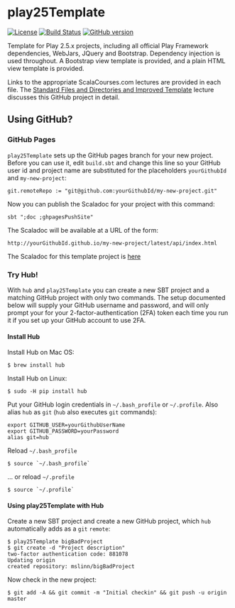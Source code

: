 # play25Template

[![License](https://licensebuttons.net/p/zero/1.0/88x31.png)](https://creativecommons.org/share-your-work/public-domain/cc0/)
[![Build Status](https://travis-ci.org/mslinn/play25template.svg?branch=master)](https://travis-ci.org/mslinn/play25template)
[![GitHub version](https://badge.fury.io/gh/mslinn%2Fplay25Template.svg)](https://badge.fury.io/gh/mslinn%2Fplay25Template)

Template for Play 2.5.x projects, including all official Play Framework dependencies,
WebJars, JQuery and Bootstrap. Dependency injection is used throughout.
A Bootstrap view template is provided, and a plain HTML view template is provided.

Links to the appropriate ScalaCourses.com lectures are provided in each file.
The [Standard Files and Directories and Improved Template](https://scalacourses.com/student/showLecture/169)
lecture discusses this GitHub project in detail.

## Using GitHub?

### GitHub Pages
`play25Template` sets up the GitHub pages branch for your new project.
Before you can use it, edit `build.sbt` and change this line so your GitHub user id and project name are substituted
for the placeholders `yourGithubId` and `my-new-project`:

    git.remoteRepo := "git@github.com:yourGithubId/my-new-project.git"

Now you can publish the Scaladoc for your project with this command:

    sbt ";doc ;ghpagesPushSite"

The Scaladoc will be available at a URL of the form:

    http://yourGithubId.github.io/my-new-project/latest/api/index.html

The Scaladoc for this template project is [here](http://mslinn.github.io/play25-template/latest/api/index.html)

### Try Hub!
With `hub` and `play25Template` you can create a new SBT project and a matching GitHub project with only two commands.
The setup documented below will supply your GitHub username and password,
and will only prompt your for your 2-factor-authentication (2FA) token each time
you run it if you set up your GitHub account to use 2FA.

#### Install Hub
Install Hub on Mac OS:

    $ brew install hub

Install Hub on Linux:

    $ sudo -H pip install hub

Put your GitHub login credentials in `~/.bash_profile` or `~/.profile`.
Also alias `hub` as `git` (`hub` also executes `git` commands):

    export GITHUB_USER=yourGithubUserName
    export GITHUB_PASSWORD=yourPassword
    alias git=hub

Reload `~/.bash_profile`

    $ source `~/.bash_profile`

... or reload `~/.profile`

    $ source `~/.profile`

#### Using play25Template with Hub
Create a new SBT project and create a new GitHub project, which `hub` automatically adds as a `git` `remote`:

    $ play25Template bigBadProject
    $ git create -d "Project description"
    two-factor authentication code: 881078
    Updating origin
    created repository: mslinn/bigBadProject

Now check in the new project:

    $ git add -A && git commit -m "Initial checkin" && git push -u origin master
